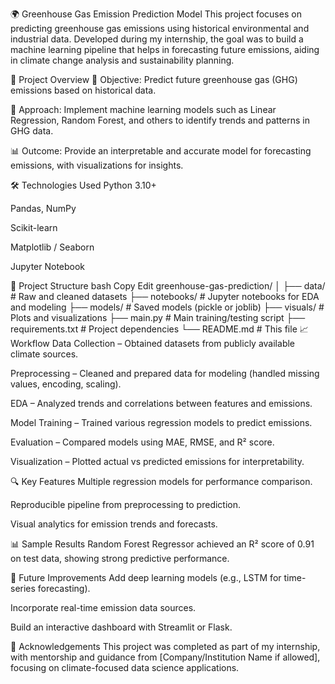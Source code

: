 🌍 Greenhouse Gas Emission Prediction Model
This project focuses on predicting greenhouse gas emissions using historical environmental and industrial data. Developed during my internship, the goal was to build a machine learning pipeline that helps in forecasting future emissions, aiding in climate change analysis and sustainability planning.

📌 Project Overview
🔮 Objective: Predict future greenhouse gas (GHG) emissions based on historical data.

🧠 Approach: Implement machine learning models such as Linear Regression, Random Forest, and others to identify trends and patterns in GHG data.

📊 Outcome: Provide an interpretable and accurate model for forecasting emissions, with visualizations for insights.

🛠️ Technologies Used
Python 3.10+

Pandas, NumPy

Scikit-learn

Matplotlib / Seaborn

Jupyter Notebook

📁 Project Structure
bash
Copy
Edit
greenhouse-gas-prediction/
│
├── data/                   # Raw and cleaned datasets
├── notebooks/              # Jupyter notebooks for EDA and modeling
├── models/                 # Saved models (pickle or joblib)
├── visuals/                # Plots and visualizations
├── main.py                 # Main training/testing script
├── requirements.txt        # Project dependencies
└── README.md               # This file
📈 Workflow
Data Collection – Obtained datasets from publicly available climate sources.

Preprocessing – Cleaned and prepared data for modeling (handled missing values, encoding, scaling).

EDA – Analyzed trends and correlations between features and emissions.

Model Training – Trained various regression models to predict emissions.

Evaluation – Compared models using MAE, RMSE, and R² score.

Visualization – Plotted actual vs predicted emissions for interpretability.

🔍 Key Features
Multiple regression models for performance comparison.

Reproducible pipeline from preprocessing to prediction.

Visual analytics for emission trends and forecasts.

📊 Sample Results
Random Forest Regressor achieved an R² score of 0.91 on test data, showing strong predictive performance.

🚀 Future Improvements
Add deep learning models (e.g., LSTM for time-series forecasting).

Incorporate real-time emission data sources.

Build an interactive dashboard with Streamlit or Flask.

🤝 Acknowledgements
This project was completed as part of my internship, with mentorship and guidance from [Company/Institution Name if allowed], focusing on climate-focused data science applications.


